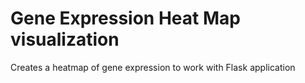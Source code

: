 # Gene Expression Heat Map visualization
 Creates a heatmap of gene expression to work with Flask application
